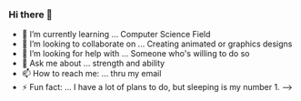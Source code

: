 ### Hi there 👋

- 🌱 I’m currently learning ... Computer Science Field
- 👯 I’m looking to collaborate on ... Creating animated or graphics designs
- 🤔 I’m looking for help with ... Someone who's willing to do so
- 💬 Ask me about ... strength and ability
- 📫 How to reach me: ... thru my email
- ⚡ Fun fact: ... I have a lot of plans to do, but sleeping is my number 1.
-->
